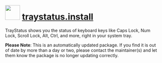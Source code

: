 ﻿# <img src="https://rawcdn.githack.com/virtualex-itv/chocolatey-packages/30ad93c0ae8f036a00bfbdffbd16b8aa2ddd9c49/icons/traystatus.png" width="48" height="48"/> [traystatus.install](https://community.chocolatey.org/packages/traystatus.install)

TrayStatus shows you the status of keyboard keys like Caps Lock, Num Lock, Scroll Lock, Alt, Ctrl, and more, right in your system tray.

**Please Note**: This is an automatically updated package. If you find it is
out of date by more than a day or two, please contact the maintainer(s) and
let them know the package is no longer updating correctly.
